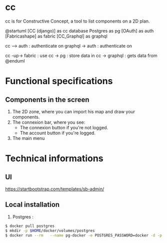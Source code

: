 # cc
cc is for Constructive Concept, a tool to list components on a 2D plan.

@startuml
[CC (django)] as cc
database Postgres as pg
[OAuth] as auth
[Fabricashape] as fabric
[CC_Graphql] as graphql

cc --> auth : authenticate on
graphql -> auth : authenticate on

cc -up-> fabric : use
cc -> pg : store data in
cc -> graphql : gets data from
@enduml


# Functional specifications

## Components in the screen

1. The 2D zone, where you can import his map and draw your components.
2. The connexion bar, where you see:
    * The connexion button if you're not logged.
    * The account button if you're logged.
3. The main menu

# Technical informations

## UI
https://startbootstrap.com/templates/sb-admin/

## Local installation

1. Postgres :

```bash
$ docker pull postgres
$ mkdir -p $HOME/docker/volumes/postgres
$ docker run --rm   --name pg-docker -e POSTGRES_PASSWORD=docker -d -p 5432:5432 -v $HOME/docker/volumes/postgres:/var/lib/postgresql/data  postgres
```
